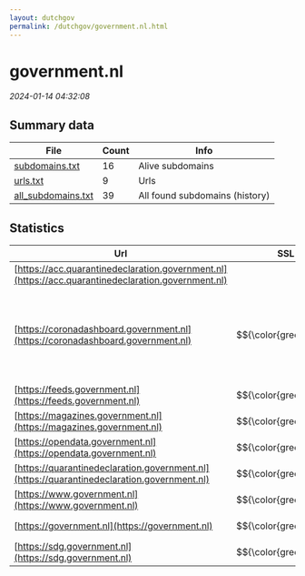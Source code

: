 ```yaml
---
layout: dutchgov
permalink: /dutchgov/government.nl.html
---
```



# government.nl
*2024-01-14 04:32:08*
## Summary data


| File       | Count | Info |
|------------|-------|------|
|[subdomains.txt](/data/government.nl/subdomains.txt)|16|Alive subdomains|
|[urls.txt](/data/government.nl/urls.txt)|9|Urls|
|[all_subdomains.txt](/data/government.nl/all_subdomains.txt)|39|All found subdomains (history)|


## Statistics


| Url | SSL | Server | Cookie | HSTS | CSP | XFO | XXP | RP | Tech |Title |
|------------|-------|------|------|------|------|------|------|------|------|------|
|[https://acc.quarantinedeclaration.government.nl](https://acc.quarantinedeclaration.government.nl)| || | | | | | :white_check_mark: |HSTS|302 Found|
|[https://coronadashboard.government.nl](https://coronadashboard.government.nl)| $${\color{green}A+}$$ || |:white_check_mark: |:warning: | :white_check_mark: | :white_check_mark: | :white_check_mark: |Azure Azure Front Door Fourthwall:prd-5449-76fadfb7d HSTS Next.js Node.js React Webpack|Coronavirus Dash...|
|[https://feeds.government.nl](https://feeds.government.nl)| $${\color{green}A+}$$ |nginx| |:white_check_mark: | | :white_check_mark: | :white_check_mark: | :white_check_mark: |HSTS Nginx||
|[https://magazines.government.nl](https://magazines.government.nl)| $${\color{green}A+}$$ |nginx| |:white_check_mark: |:warning: | :white_check_mark: | :white_check_mark: | :white_check_mark: |HSTS Nginx||
|[https://opendata.government.nl](https://opendata.government.nl)| $${\color{green}A+}$$ |nginx| |:white_check_mark: | | :white_check_mark: | :white_check_mark: | :white_check_mark: |HSTS Nginx||
|[https://quarantinedeclaration.government.nl](https://quarantinedeclaration.government.nl)| $${\color{green}A+}$$ || |:white_check_mark: |:warning: | :white_check_mark: | :white_check_mark: | :white_check_mark: |HSTS|302 Found|
|[https://www.government.nl](https://www.government.nl)| $${\color{green}A+}$$ |nginx| |:white_check_mark: |:warning: | :white_check_mark: | :white_check_mark: | :white_check_mark: |Bloomreach HSTS Nginx|Information from...|
|[https://government.nl](https://government.nl)| $${\color{green}A+}$$ |nginx| |:white_check_mark: |:warning: | :white_check_mark: | :white_check_mark: | :white_check_mark: |HSTS Nginx|301 Moved Perman...|
|[https://sdg.government.nl](https://sdg.government.nl)| $${\color{green}A+}$$ || |:white_check_mark: | | | | :white_check_mark: |HSTS HTTP/3||